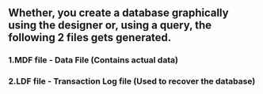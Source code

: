 ## Whether, you create a database graphically using the designer or, using a query, the following 2 files gets generated.

### 1.MDF file - Data File (Contains actual data)
### 2.LDF file - Transaction Log file (Used to recover the database)